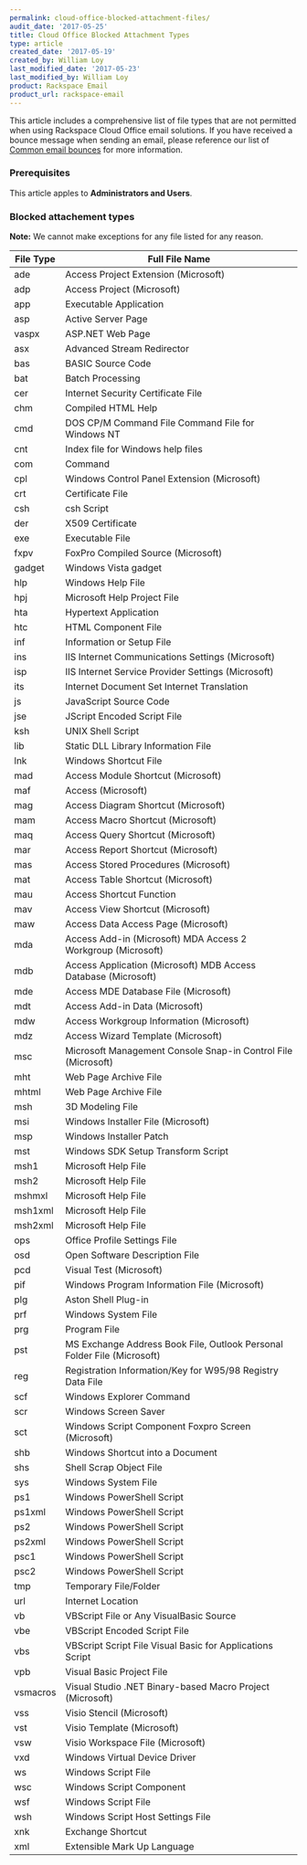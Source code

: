 ```yaml
---
permalink: cloud-office-blocked-attachment-files/
audit_date: '2017-05-25'
title: Cloud Office Blocked Attachment Types
type: article
created_date: '2017-05-19'
created_by: William Loy
last_modified_date: '2017-05-23'
last_modified_by: William Loy
product: Rackspace Email
product_url: rackspace-email
---
```


This article includes a comprehensive list of file types that are not permitted when using Rackspace Cloud Office email solutions. If you have received a bounce message when sending an email, please reference our list of [Common email bounces](/how-to/common-email-bounces/) for more information.

### Prerequisites 

This article apples to **Administrators and Users**.

### Blocked attachement types

**Note:** We cannot make exceptions for any file listed for any reason.

| File Type | Full File Name |
| --- | --- |
| ade |	Access Project Extension (Microsoft) |
| adp |	Access Project (Microsoft) |
| app |	Executable Application |
| asp |	Active Server Page |
| vaspx |	ASP.NET Web Page |
| asx |	Advanced Stream Redirector |
| bas |	BASIC Source Code |
| bat |	Batch Processing |
| cer |	Internet Security Certificate File |
| chm |	Compiled HTML Help |
| cmd |	DOS CP/M Command File Command File for Windows NT |
| cnt |	 Index file for Windows help files |
| com |	Command |
| cpl |	Windows Control Panel Extension (Microsoft) |
| crt |	Certificate File |
| csh |	csh Script |
| der |	X509 Certificate |
| exe |	Executable File |
| fxpv |	FoxPro Compiled Source (Microsoft) |
| gadget |	Windows Vista gadget |
| hlp |	Windows Help File |
| hpj |	Microsoft Help Project File |
| hta |	Hypertext Application |
| htc |	HTML Component File |
| inf |	Information or Setup File |
| ins |	IIS Internet Communications Settings (Microsoft) |
| isp |	IIS Internet Service Provider Settings (Microsoft) |
| its |	Internet Document Set Internet Translation |
| js |	JavaScript Source Code |
| jse |	JScript Encoded Script File |
| ksh |	UNIX Shell Script |
| lib |	Static DLL Library Information File |
| lnk |	Windows Shortcut File |
| mad |	Access Module Shortcut (Microsoft) |
| maf |	Access (Microsoft) |
| mag |	Access Diagram Shortcut (Microsoft) |
| mam |	Access Macro Shortcut (Microsoft) |
| maq |	Access Query Shortcut (Microsoft) |
| mar |	Access Report Shortcut (Microsoft) |
| mas |	Access Stored Procedures (Microsoft) |
| mat |	Access Table Shortcut (Microsoft) |
| mau |	Access Shortcut Function |
| mav |	Access View Shortcut (Microsoft) |
| maw |	Access Data Access Page (Microsoft) |
| mda |	Access Add-in (Microsoft) MDA Access 2 Workgroup (Microsoft) |
| mdb |	Access Application (Microsoft) MDB Access Database (Microsoft) |
| mde |	Access MDE Database File (Microsoft) |
| mdt |	Access Add-in Data (Microsoft) |
| mdw |	Access Workgroup Information (Microsoft) |
| mdz |	Access Wizard Template (Microsoft) |
| msc |	Microsoft Management Console Snap-in Control File (Microsoft) |
| mht |	Web Page Archive File |
| mhtml |	Web Page Archive File |
| msh |	3D Modeling File |
| msi |	Windows Installer File (Microsoft) |
| msp |	Windows Installer Patch |
| mst |	Windows SDK Setup Transform Script |
| msh1 |	Microsoft Help File |
| msh2 |	Microsoft Help File |
| mshmxl |	Microsoft Help File |
| msh1xml |	Microsoft Help File |
| msh2xml |	Microsoft Help File |
| ops |	Office Profile Settings File |
| osd |	Open Software Description File |
| pcd |	Visual Test (Microsoft) |
| pif |	Windows Program Information File (Microsoft) |
| plg |	Aston Shell Plug-in |
| prf |	Windows System File |
| prg |	Program File |
| pst |	MS Exchange Address Book File, Outlook Personal Folder File (Microsoft) |
| reg |	Registration Information/Key for W95/98 Registry Data File |
| scf |	Windows Explorer Command |
| scr |	Windows Screen Saver |
| sct |	Windows Script Component Foxpro Screen (Microsoft) |
| shb |	Windows Shortcut into a Document |
| shs |	Shell Scrap Object File |
| sys |	Windows System File |
| ps1 |	Windows PowerShell Script |
| ps1xml |	Windows PowerShell Script |
| ps2 |	Windows PowerShell Script |
| ps2xml |	Windows PowerShell Script |
| psc1 |	Windows PowerShell Script |
| psc2 |	Windows PowerShell Script |
| tmp |	Temporary File/Folder |
| url |	Internet Location |
| vb |	VBScript File or Any VisualBasic Source |
| vbe |	VBScript Encoded Script File |
| vbs |	VBScript Script File Visual Basic for Applications Script |
| vpb |	Visual Basic Project File |
| vsmacros |	Visual Studio .NET Binary-based Macro Project (Microsoft) |
| vss |	Visio Stencil (Microsoft) |
| vst |	Visio Template (Microsoft) |
| vsw |	Visio Workspace File (Microsoft) |
| vxd |	Windows Virtual Device Driver |
| ws |	Windows Script File |
| wsc |	Windows Script Component |
| wsf |	Windows Script File |
| wsh |	Windows Script Host Settings File |
| xnk |	Exchange Shortcut |
| xml |	Extensible Mark Up Language |
